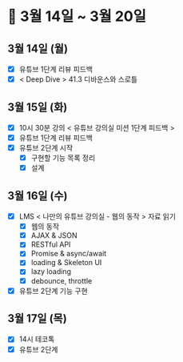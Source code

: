 # 🐯 3월 14일 ~ 3월 20일

## 3월 14일 (월)

- [x] 유튜브 1단계 리뷰 피드백
- [x] < Deep Dive > 41.3 디바운스와 스로틀

## 3월 15일 (화)

- [x] 10시 30분 강의 < 유튜브 강의실 미션 1단계 피드백 >
- [x] 유튜브 1단계 리뷰 피드백
- [x] 유튜브 2단계 시작
  - [x] 구현할 기능 목록 정리
  - [x] 설계

## 3월 16일 (수)

- [x] LMS < 나만의 유튜브 강의실 - 웹의 동작 > 자료 읽기
  - [x] 웹의 동작
  - [x] AJAX & JSON
  - [x] RESTful API
  - [x] Promise & async/await
  - [x] loading & Skeleton UI
  - [x] lazy loading
  - [x] debounce, throttle
- [x] 유튜브 2단계 기능 구현

## 3월 17일 (목)

- [x] 14시 테코톡
- [x] 유튜브 2단계
